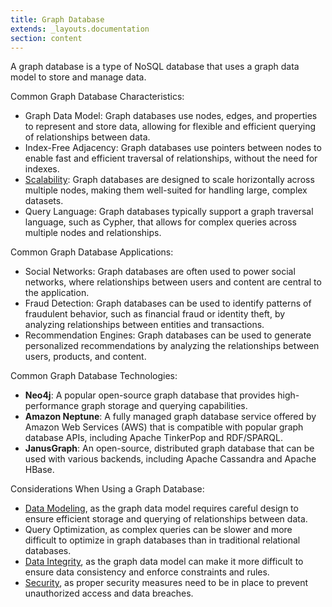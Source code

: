 ```yaml
---
title: Graph Database
extends: _layouts.documentation
section: content
---
```


A graph database is a type of NoSQL database that uses a graph data model to store and manage data.

Common Graph Database Characteristics:
- Graph Data Model: Graph databases use nodes, edges, and properties to represent and store data, allowing for flexible and efficient querying of relationships between data.
- Index-Free Adjacency: Graph databases use pointers between nodes to enable fast and efficient traversal of relationships, without the need for indexes.
- [Scalability](/glossary/scalability): Graph databases are designed to scale horizontally across multiple nodes, making them well-suited for handling large, complex datasets.
- Query Language: Graph databases typically support a graph traversal language, such as Cypher, that allows for complex queries across multiple nodes and relationships.

Common Graph Database Applications:

- Social Networks: Graph databases are often used to power social networks, where relationships between users and content are central to the application.
- Fraud Detection: Graph databases can be used to identify patterns of fraudulent behavior, such as financial fraud or identity theft, by analyzing relationships between entities and transactions.
- Recommendation Engines: Graph databases can be used to generate personalized recommendations by analyzing the relationships between users, products, and content.

Common Graph Database Technologies:

- **Neo4j**: A popular open-source graph database that provides high-performance graph storage and querying capabilities.
- **Amazon Neptune**: A fully managed graph database service offered by Amazon Web Services (AWS) that is compatible with popular graph database APIs, including Apache TinkerPop and RDF/SPARQL.
- **JanusGraph**: An open-source, distributed graph database that can be used with various backends, including Apache Cassandra and Apache HBase.

Considerations When Using a Graph Database:

- [Data Modeling](/glossary/data-modeling), as the graph data model requires careful design to ensure efficient storage and querying of relationships between data.
- Query Optimization, as complex queries can be slower and more difficult to optimize in graph databases than in traditional relational databases.
- [Data Integrity](/glossary/data-integrity), as the graph data model can make it more difficult to ensure data consistency and enforce constraints and rules.
- [Security](/glossary/security), as proper security measures need to be in place to prevent unauthorized access and data breaches.